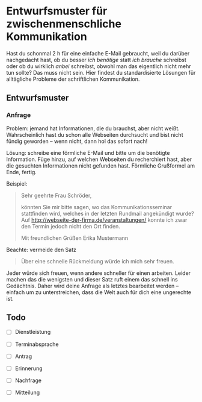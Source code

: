# Entwurfsmuster für zwischenmenschliche Kommunikation

Hast du schonmal 2 h für eine einfache E-Mail gebraucht, weil du darüber nachgedacht hast, ob du besser *ich benötige* statt *ich brauche* schreibst oder ob du wirklich *anbei* schreibst, obwohl man das eigentlich nicht mehr tun sollte? Das muss nicht sein. Hier findest du standardisierte Lösungen für alltägliche Probleme der schriftlichen Kommunikation.

## Entwurfsmuster

### Anfrage

Problem: jemand hat Informationen, die du brauchst, aber nicht weißt. Wahrscheinlich hast du schon alle Webseiten durchsucht und bist nicht fündig geworden – wenn nicht, dann hol das sofort nach! 

Lösung: schreibe eine förmliche E-Mail und bitte um die benötigte Information. Füge hinzu, auf welchen Webseiten du recherchiert hast, aber die gesuchten Informationen nicht gefunden hast. Förmliche Grußformel am Ende, fertig.

Beispiel:

> Sehr geehrte Frau Schröder,
>
> könnten Sie mir bitte sagen, wo das Kommunikationsseminar stattfinden wird, welches in der letzten Rundmail angekündigt wurde? Auf http://webseite-der-firma.de/veranstaltungen/ konnte ich zwar den Termin jedoch nicht den Ort finden.
>
> Mit freundlichen Grüßen
> Erika Mustermann

Beachte: vermeide den Satz

> Über eine schnelle Rückmeldung würde ich mich sehr freuen.

Jeder würde sich freuen, wenn andere schneller für einen arbeiten. Leider machen das die wenigsten und dieser Satz ruft einem das schnell ins Gedächtnis. Daher wird deine Anfrage als letztes bearbeitet werden – einfach um zu unterstreichen, dass die Welt auch für dich eine ungerechte ist.

## Todo

- [ ] Dienstleistung
- [ ] Terminabsprache
- [ ] Antrag
- [ ] Erinnerung
- [ ] Nachfrage
- [ ] Mitteilung

